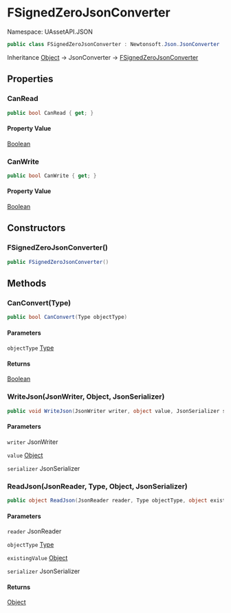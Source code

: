# FSignedZeroJsonConverter

Namespace: UAssetAPI.JSON

```csharp
public class FSignedZeroJsonConverter : Newtonsoft.Json.JsonConverter
```

Inheritance [Object](https://docs.microsoft.com/en-us/dotnet/api/system.object) → JsonConverter → [FSignedZeroJsonConverter](./uassetapi.json.fsignedzerojsonconverter.md)

## Properties

### **CanRead**

```csharp
public bool CanRead { get; }
```

#### Property Value

[Boolean](https://docs.microsoft.com/en-us/dotnet/api/system.boolean)<br>

### **CanWrite**

```csharp
public bool CanWrite { get; }
```

#### Property Value

[Boolean](https://docs.microsoft.com/en-us/dotnet/api/system.boolean)<br>

## Constructors

### **FSignedZeroJsonConverter()**

```csharp
public FSignedZeroJsonConverter()
```

## Methods

### **CanConvert(Type)**

```csharp
public bool CanConvert(Type objectType)
```

#### Parameters

`objectType` [Type](https://docs.microsoft.com/en-us/dotnet/api/system.type)<br>

#### Returns

[Boolean](https://docs.microsoft.com/en-us/dotnet/api/system.boolean)<br>

### **WriteJson(JsonWriter, Object, JsonSerializer)**

```csharp
public void WriteJson(JsonWriter writer, object value, JsonSerializer serializer)
```

#### Parameters

`writer` JsonWriter<br>

`value` [Object](https://docs.microsoft.com/en-us/dotnet/api/system.object)<br>

`serializer` JsonSerializer<br>

### **ReadJson(JsonReader, Type, Object, JsonSerializer)**

```csharp
public object ReadJson(JsonReader reader, Type objectType, object existingValue, JsonSerializer serializer)
```

#### Parameters

`reader` JsonReader<br>

`objectType` [Type](https://docs.microsoft.com/en-us/dotnet/api/system.type)<br>

`existingValue` [Object](https://docs.microsoft.com/en-us/dotnet/api/system.object)<br>

`serializer` JsonSerializer<br>

#### Returns

[Object](https://docs.microsoft.com/en-us/dotnet/api/system.object)<br>
